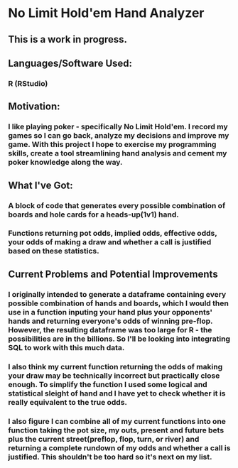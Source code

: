 # No Limit Hold'em Hand Analyzer

## This is a work in progress.

## Languages/Software Used:

### R (RStudio)

## Motivation:

### I like playing poker - specifically No Limit Hold'em. I record my games so I can go back, analyze my decisions and improve my game. With this project I hope to exercise my programming skills, create a tool streamlining hand analysis and cement my poker knowledge along the way.

## What I've Got:

### A block of code that generates every possible combination of boards and hole cards for a heads-up(1v1) hand.

### Functions returning pot odds, implied odds, effective odds, your odds of making a draw and whether a call is justified based on these statistics.

## Current Problems and Potential Improvements

### I originally intended to generate a dataframe containing every possible combination of hands and boards, which I would then use in a function inputing your hand plus your opponents' hands and returning everyone's odds of winning pre-flop. However, the resulting dataframe was too large for R - the possibilities are in the billions. So I'll be looking into integrating SQL to work with this much data.

### I also think my current function returning the odds of making your draw may be technically incorrect but practically close enough. To simplify the function I used some logical and statistical sleight of hand and I have yet to check whether it is really equivalent to the true odds.

### I also figure I can combine all of my current functions into one function taking the pot size, my outs, present and future bets plus the current street(preflop, flop, turn, or river) and returning a complete rundown of my odds and whether a call is justified. This shouldn't be too hard so it's next on my list.


